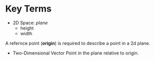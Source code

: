 # Key Terms
- 2D Space: *plane*
    - height
    - width

A refernce point (**origin**) is required to describe a point in a 2d plane.

- Two-Dimensional Vector
Point in the plane relative to origin.